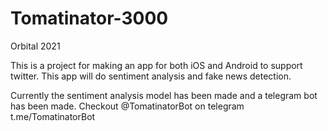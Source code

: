 # Tomatinator-3000
Orbital 2021

This is a project for making an app for both iOS and Android to support twitter.
This app will do sentiment analysis and fake news detection.

Currently the sentiment analysis model has been made and a telegram bot has been made.
Checkout @TomatinatorBot on telegram
t.me/TomatinatorBot
